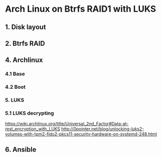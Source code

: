 # Arch Linux on Btrfs RAID1 with LUKS

## 1. Disk layout

## 2. Btrfs RAID

## 4. Archlinux 

### 4.1 Base

### 4.2 Boot

### 5. LUKS

### 5.1 LUKS decrypting
https://wiki.archlinux.org/title/Universal_2nd_Factor#Data-at-rest_encryption_with_LUKS
http://0pointer.net/blog/unlocking-luks2-volumes-with-tpm2-fido2-pkcs11-security-hardware-on-systemd-248.html

## 6. Ansible
